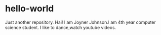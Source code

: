 # hello-world
Just another repository.
Hai! I am Joyner Johnson.I am 4th year computer science student.
I like to dance,watch youtube videos.
